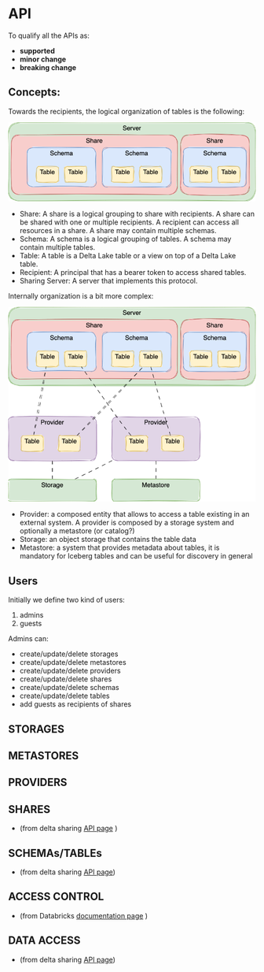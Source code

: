 # API

To qualify all the APIs as:
- **supported**
- **minor change**
- **breaking change**


## Concepts:

Towards the recipients, the logical organization of tables is the following:

![external logical org](imgs/external_logical_org.drawio.png)

- Share: A share is a logical grouping to share with recipients. A share can be shared with one or multiple recipients. A recipient can access all resources in a share. A share may contain multiple schemas.
- Schema: A schema is a logical grouping of tables. A schema may contain multiple tables.
- Table: A table is a Delta Lake table or a view on top of a Delta Lake table.
- Recipient: A principal that has a bearer token to access shared tables.
- Sharing Server: A server that implements this protocol.

Internally organization is a bit more complex: 

![internal logical org](imgs/internal_logical_org.drawio.png)

- Provider: a composed entity that allows to access a table existing in an external system. A provider is composed by a storage system and optionally a metastore (or catalog?)
- Storage: an object storage that contains the table data
- Metastore: a system that provides metadata about tables, it is mandatory for Iceberg tables and can be useful for discovery in general

## Users

Initially we define two kind of users:

1. admins
2. guests

Admins can:

- create/update/delete storages
- create/update/delete metastores
- create/update/delete providers
- create/update/delete shares
- create/update/delete schemas
- create/update/delete tables
- add guests as recipients of shares

## STORAGES

## METASTORES

## PROVIDERS


## SHARES
- (from delta sharing [API page](https://github.com/agile-lab-dev/lake-sharing/blob/main/PROTOCOL.md) )

## SCHEMAs/TABLEs
- (from delta sharing [API page](https://github.com/agile-lab-dev/lake-sharing/blob/main/PROTOCOL.md))

## ACCESS CONTROL
- (from Databricks [documentation page](https://docs.databricks.com/api/workspace/shares/get) )

## DATA ACCESS
- (from delta sharing [API page](https://github.com/agile-lab-dev/lake-sharing/blob/main/PROTOCOL.md))